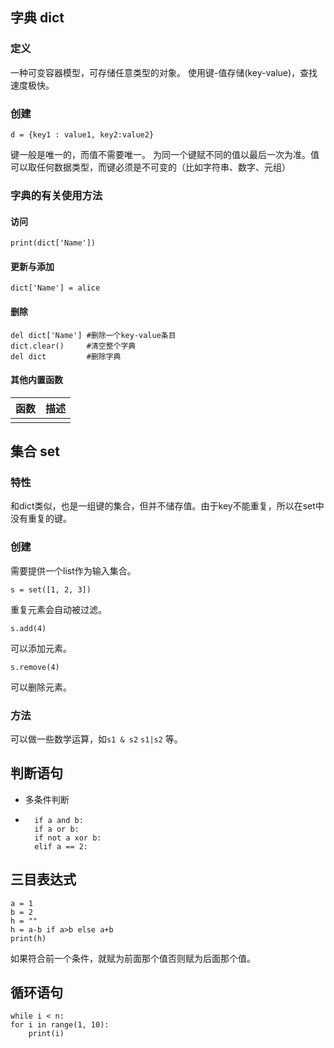 ## 字典 dict

### 定义
一种可变容器模型，可存储任意类型的对象。
使用键-值存储(key-value)，查找速度极快。

### 创建

	d = {key1 : value1, key2:value2}
键一般是唯一的，而值不需要唯一。 为同一个键赋不同的值以最后一次为准。值可以取任何数据类型，而键必须是不可变的（比如字符串、数字、元组）

### 字典的有关使用方法
#### 访问

	print(dict['Name'])

#### 更新与添加

	dict['Name'] = alice

#### 删除

	del dict['Name'] #删除一个key-value条目
	dict.clear()     #清空整个字典
	del dict         #删除字典
#### 其他内置函数
| 函数 | 描述 |
| ---- | ----|
|  ||

## 集合 set
### 特性

和dict类似，也是一组键的集合，但并不储存值。由于key不能重复，所以在set中没有重复的键。

### 创建
需要提供一个list作为输入集合。

	s = set([1, 2, 3])

重复元素会自动被过滤。

	s.add(4)

可以添加元素。

	s.remove(4)

可以删除元素。

### 方法

可以做一些数学运算，如```s1 & s2``` ```s1|s2``` 等。

## 判断语句

- 多条件判断
- 
		if a and b:
    	if a or b:
		if not a xor b:
		elif a == 2:

## 三目表达式
	a = 1
	b = 2
	h = ""
	h = a-b if a>b else a+b
	print(h)
如果符合前一个条件，就赋为前面那个值否则赋为后面那个值。

## 循环语句
	while i < n:
	for i in range(1, 10):
		print(i)
